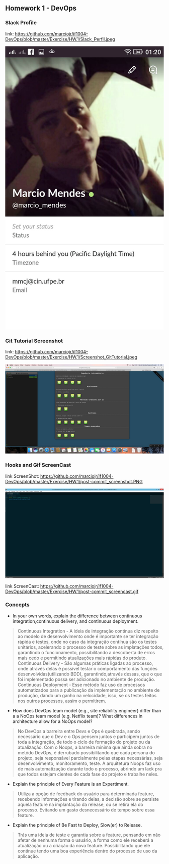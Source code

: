 ## Homework 1 - DevOps

### Slack Profile

link: https://github.com/marciojr/if1004-DevOps/blob/master/Exercise/HW.1/Slack_Perfil.jpeg

![](https://github.com/marciojr/if1004-DevOps/blob/master/Exercise/HW.1/Slack_Perfil.jpeg)

### Git Tutorial Screenshot

link: https://github.com/marciojr/if1004-DevOps/blob/master/Exercise/HW.1/Screenshot_GitTutorial.jpeg

![](https://github.com/marciojr/if1004-DevOps/blob/master/Exercise/HW.1/Screenshot_GitTutorial.jpeg)

### Hooks and Gif ScreenCast

link ScreenShot: https://github.com/marciojr/if1004-DevOps/blob/master/Exercise/HW.1/post-commit_screenshot.PNG

![](https://github.com/marciojr/if1004-DevOps/blob/master/Exercise/HW.1/post-commit_screenshot.PNG)

link ScreenCast: https://github.com/marciojr/if1004-DevOps/blob/master/Exercise/HW.1/post-commit_screencast.gif

### Concepts

* In your own words, explain the difference between continuous integration,continuous delivery, and continuous deployment.
 
>Continuous Integration - A ideia de integração contínua diz respeito ao modelo de desenvolvimento onde é importante se ter integração rápida e testes, onde no caso da integração contínua são os testes unitários, acelerando o processo de teste sobre as implatações todos, garantindo o funcionamento, possibilitando a descoberta de erros mais cedo e permitindo atualizações mais rápidas do produto.
     Continuous Delivery - São algumas práticas ligadas ao processo, onde através delas é possível testar o comportamento das funções desenvolvidas(utilizando BDD), garantindo,através dessas, que o que foi implementado possa ser adicionado no ambiente de produção.
     Continuous Deployment - Esse método faz uso de processos automatizados para a publicação da implementação no ambiente de produção, dando um ganho na velocidade, isso, se os testes feitos nos outros processos, assim o permitirem.

* How does DevOps team model (e.g., site reliability engineer) differ than a a NoOps team model (e.g. Netflix team)? What differences in architecture allow for a NoOps model?

>No DevOps a barreira entre Devs e Ops é quebrada, sendo necessário que o Dev e o Ops pensem juntos e participem juntos de toda a integração, de todo o ciclo de formação do projeto ou da atualização. Com o Noops, a barreira minima que ainda sobra no metódo DevOps, é derrubado possibilitando que cada persona do projeto, seja responsável parcialmente pelas etapas necessárias, seja desenvolvimento, monitoramento, teste. A arquitetura Noops faz uso de mais automatização durante todo o processo, abrindo um lack pra que todos estejam cientes de cada fase do projeto e trabalhe neles.

* Explain the principle of Every Feature is an Expertiment.

>Utiliza a opção de feedback do usuário para determinada feature, recebendo informações e tirando delas, a decisão sobre se persiste aquela feature na implantação da release, ou se retira ela do processo. Evitando um gasto desnecessário de tempo sobre essa feature.

* Explain the principle of Be Fast to Deploy, Slow(er) to Release.

>Trás uma ideia de teste e garantia sobre a feature, pensando em não afetar de nenhuma forma o usuário, a forma como ele receberá a atualização ou a criação da nova feature. Possibilitando que ele continue tendo uma boa experiência dentro do processo de uso da aplicação.